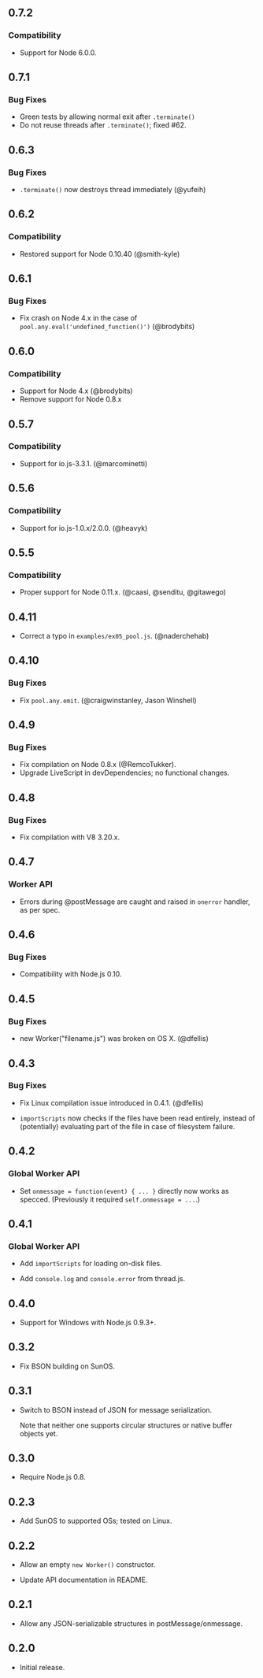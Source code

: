 ## 0.7.2

### Compatibility

* Support for Node 6.0.0.

## 0.7.1

### Bug Fixes

* Green tests by allowing normal exit after `.terminate()`
* Do not reuse threads after `.terminate()`; fixed #62.

## 0.6.3

### Bug Fixes

* `.terminate()` now destroys thread immediately (@yufeih)

## 0.6.2

### Compatibility

* Restored support for Node 0.10.40 (@smith-kyle)

## 0.6.1

### Bug Fixes

* Fix crash on Node 4.x in the case of `pool.any.eval('undefined_function()')` (@brodybits)

## 0.6.0

### Compatibility

* Support for Node 4.x (@brodybits)
* Remove support for Node 0.8.x

## 0.5.7

### Compatibility

* Support for io.js-3.3.1. (@marcominetti)

## 0.5.6

### Compatibility

* Support for io.js-1.0.x/2.0.0. (@heavyk)

## 0.5.5

### Compatibility

* Proper support for Node 0.11.x. (@caasi, @senditu, @gitawego)

## 0.4.11

* Correct a typo in `examples/ex05_pool.js`. (@naderchehab)

## 0.4.10

### Bug Fixes

* Fix `pool.any.emit`. (@craigwinstanley, Jason Winshell)

## 0.4.9

### Bug Fixes

* Fix compilation on Node 0.8.x (@RemcoTukker).
* Upgrade LiveScript in devDependencies; no functional changes.

## 0.4.8

### Bug Fixes

* Fix compilation with V8 3.20.x.

## 0.4.7

### Worker API

* Errors during @postMessage are caught and raised in `onerror` handler, as per spec.

## 0.4.6

### Bug Fixes

* Compatibility with Node.js 0.10.

## 0.4.5

### Bug Fixes

* new Worker("filename.js") was broken on OS X. (@dfellis)

## 0.4.3

### Bug Fixes

* Fix Linux compilation issue introduced in 0.4.1. (@dfellis)

* `importScripts` now checks if the files have been read entirely,
  instead of (potentially) evaluating part of the file in case
  of filesystem failure.

## 0.4.2

### Global Worker API

* Set `onmessage = function(event) { ... }` directly now works
  as specced. (Previously it required `self.onmessage = ...`.)

## 0.4.1

### Global Worker API

* Add `importScripts` for loading on-disk files.

* Add `console.log` and `console.error` from thread.js.

## 0.4.0

* Support for Windows with Node.js 0.9.3+.

## 0.3.2

* Fix BSON building on SunOS.

## 0.3.1

* Switch to BSON instead of JSON for message serialization.

  Note that neither one supports circular structures or
  native buffer objects yet.

## 0.3.0

* Require Node.js 0.8.

## 0.2.3

* Add SunOS to supported OSs; tested on Linux.

## 0.2.2

* Allow an empty `new Worker()` constructor.

* Update API documentation in README.

## 0.2.1

* Allow any JSON-serializable structures in postMessage/onmessage.

## 0.2.0

* Initial release.
